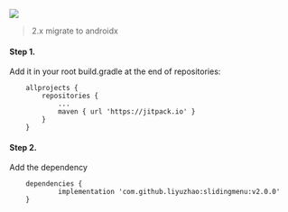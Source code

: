 [![](https://jitpack.io/v/liyuzhao/slidingmenu.svg)](https://jitpack.io/#liyuzhao/slidingmenu)

>2.x migrate to androidx

#### Step 1.
Add it in your root build.gradle at the end of repositories:

```
	allprojects {
		repositories {
			...
			maven { url 'https://jitpack.io' }
		}
	}
```

#### Step 2.
Add the dependency

```
	dependencies {
	        implementation 'com.github.liyuzhao:slidingmenu:v2.0.0'
	}

```